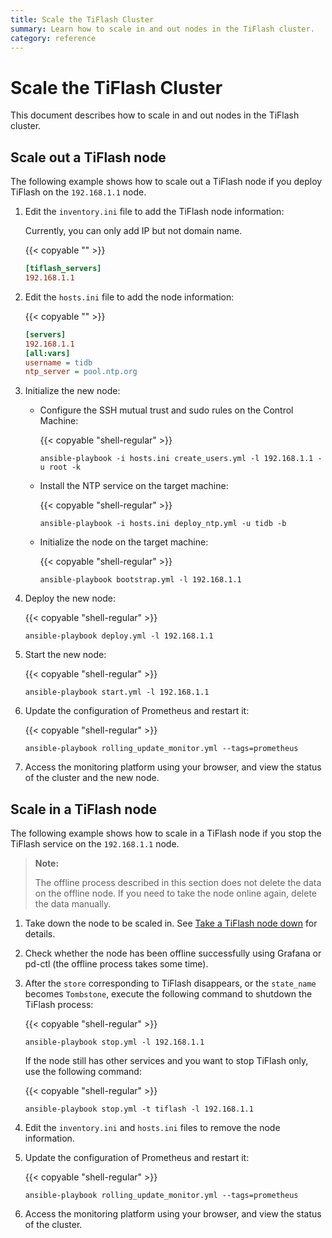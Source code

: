 ```yaml
---
title: Scale the TiFlash Cluster
summary: Learn how to scale in and out nodes in the TiFlash cluster.
category: reference
---
```


# Scale the TiFlash Cluster

This document describes how to scale in and out nodes in the TiFlash cluster.

## Scale out a TiFlash node

The following example shows how to scale out a TiFlash node if you deploy TiFlash on the `192.168.1.1` node.

1. Edit the `inventory.ini` file to add the TiFlash node information:

    Currently, you can only add IP but not domain name.

    {{< copyable "" >}}

    ```ini
    [tiflash_servers]
    192.168.1.1
    ```

2. Edit the `hosts.ini` file to add the node information:

    {{< copyable "" >}}

    ```ini
    [servers]
    192.168.1.1
    [all:vars]
    username = tidb
    ntp_server = pool.ntp.org
    ```

3. Initialize the new node:

    - Configure the SSH mutual trust and sudo rules on the Control Machine:

        {{< copyable "shell-regular" >}}

        ```shell
        ansible-playbook -i hosts.ini create_users.yml -l 192.168.1.1 -u root -k
        ```

    - Install the NTP service on the target machine:

        {{< copyable "shell-regular" >}}

        ```shell
        ansible-playbook -i hosts.ini deploy_ntp.yml -u tidb -b
        ```

    - Initialize the node on the target machine:

        {{< copyable "shell-regular" >}}

        ```shell
        ansible-playbook bootstrap.yml -l 192.168.1.1
        ```
    
4. Deploy the new node:

    {{< copyable "shell-regular" >}}

    ```shell
    ansible-playbook deploy.yml -l 192.168.1.1
    ```

5. Start the new node:

    {{< copyable "shell-regular" >}}

    ```shell
    ansible-playbook start.yml -l 192.168.1.1
    ```

6. Update the configuration of Prometheus and restart it:

    {{< copyable "shell-regular" >}}

    ```shell
    ansible-playbook rolling_update_monitor.yml --tags=prometheus
    ```

7. Access the monitoring platform using your browser, and view the status of the cluster and the new node.

## Scale in a TiFlash node

The following example shows how to scale in a TiFlash node if you stop the TiFlash service on the `192.168.1.1` node.

> **Note:**
>
> The offline process described in this section does not delete the data on the offline node. If you need to take the node online again, delete the data manually.

1. Take down the node to be scaled in. See [Take a TiFlash node down](/reference/tiflash/maintain.md#take-a-tiflash-node-down) for details.

2. Check whether the node has been offline successfully using Grafana or pd-ctl (the offline process takes some time).

3. After the `store` corresponding to TiFlash disappears, or the `state_name` becomes `Tombstone`, execute the following command to shutdown the TiFlash process:

    {{< copyable "shell-regular" >}}

    ```shell
    ansible-playbook stop.yml -l 192.168.1.1
    ```

    If the node still has other services and you want to stop TiFlash only, use the following command:

    {{< copyable "shell-regular" >}}

    ```shell
    ansible-playbook stop.yml -t tiflash -l 192.168.1.1
    ```

4. Edit the `inventory.ini` and `hosts.ini` files to remove the node information.

5. Update the configuration of Prometheus and restart it:

    {{< copyable "shell-regular" >}}

    ```shell
    ansible-playbook rolling_update_monitor.yml --tags=prometheus
    ```

6. Access the monitoring platform using your browser, and view the status of the cluster.
